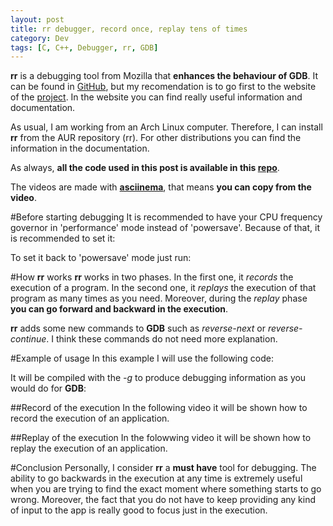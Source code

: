 ```yaml
---
layout: post
title: rr debugger, record once, replay tens of times
category: Dev
tags: [C, C++, Debugger, rr, GDB]
---
```


**rr** is a debugging tool from Mozilla that **enhances the behaviour of GDB**. It can be found in
[GitHub](https://github.com/mozilla/rr), but my recomendation is to go first to the website of the
[project](http://rr-project.org/). In the website you can find really useful information and documentation.

As usual, I am working from an Arch Linux computer. Therefore, I can install **rr** from the AUR repository (rr). For other distributions you can find the information in the documentation.

As always, **all the code used in this post is available in this [repo](https://github.com/maitesin/blog/tree/master/rr_debugger_gdb_post_2016_01_15/src)**.

The videos are made with **[asciinema](https://asciinema.org/)**, that means **you can copy from the video**.

#Before starting debugging
It is recommended to have your CPU frequency governor in 'performance' mode instead of 'powersave'. Because of that, it is recommended to set it:
<script src="https://gist.github.com/maitesin/93a7e3ad10d8afba3529.js"></script>


To set it back to 'powersave' mode just run:
<script src="https://gist.github.com/maitesin/83cadbdedf5e3a6925a2.js"></script>

#How **rr** works
**rr** works in two phases. In the first one, it *records* the execution of a program. In the second one, it *replays* the execution of that program as many times as you need. Moreover, during the *replay* phase **you can go forward and backward in the execution**.

**rr** adds some new commands to **GDB** such as *reverse-next* or *reverse-continue*. I think these commands do not need more explanation.

#Example of usage
In this example I will use the following code:
<script src="https://gist.github.com/maitesin/efdbc9067edb3d5871e3.js"></script>


It will be compiled with the *-g* to produce debugging information as you would do for **GDB**:
<script src="https://gist.github.com/maitesin/fd19939785d85babda39.js"></script>

##Record of the execution
In the following video it will be shown how to record the execution of an application.
<script type="text/javascript" src="https://asciinema.org/a/5m0lpbkqj6xyl9fy0ath9tnjd.js"
id="asciicast-5m0lpbkqj6xyl9fy0ath9tnjd" async></script>

##Replay of the execution
In the folowwing video it will be shown how to replay the execution of an application.
<script type="text/javascript" src="https://asciinema.org/a/cpzdimjm3v3ghownpynzey1bu.js"
id="asciicast-cpzdimjm3v3ghownpynzey1bu" async></script>

#Conclusion
Personally, I consider **rr** a **must have** tool for debugging. The ability to go backwards in the execution at any time is extremely useful when you are trying to find the exact moment where something starts to go wrong. Moreover, the fact that you do not have to keep providing any kind of input to the app is really good to focus just in the execution.
